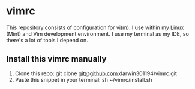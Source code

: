 # vimrc

This repository consists of configuration for vi(m). I use within my Linux (Mint) and Vim development environment. I use my terminal as my IDE, so there's a lot of tools I depend on.

## Install this vimrc manually
1. Clone this repo:
  git clone git@github.com:darwin301194/vimrc.git
2. Paste this snippet in your terminal:
  sh ~/vimrc/install.sh
